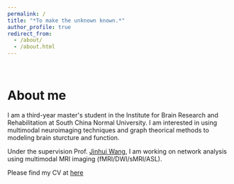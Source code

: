```yaml
---
permalink: /
title: "*To make the unknown known.*"
author_profile: true
redirect_from: 
  - /about/
  - /about.html
---
```


<br>

About me
======
I am a third-year master's student in the Institute for Brain Research and Rehabilitation at South China Normal University. I am interested in using multimodal neuroimaging techniques and graph theorical methods to modeling brain sturcture and function.

Under the supervision Prof. [Jinhui Wang](https://scholar.google.com/citations?user=4_djMV0AAAAJ&hl=en&oi=ao), I am working on network analysis using multimodal MRI imaging (fMRI/DWI/sMRI/ASL).

Please find my CV at [here](https://changwen-wu.github.io/files/CV.pdf)
